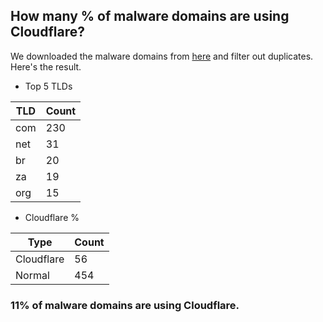 ## How many % of malware domains are using Cloudflare?


We downloaded the malware domains from [here](https://urlhaus.abuse.ch) and filter out duplicates.
Here's the result.


[//]: # (start replacement)


- Top 5 TLDs

| TLD | Count |
| --- | --- |
| com | 230 |
| net | 31 |
| br | 20 |
| za | 19 |
| org | 15 |


- Cloudflare %

| Type | Count |
| --- | --- |
| Cloudflare | 56 |
| Normal | 454 |


### 11% of malware domains are using Cloudflare.